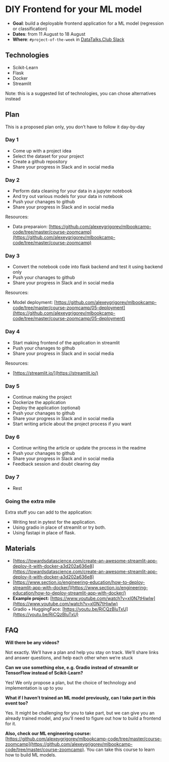 
# DIY Frontend for your ML model

* **Goal**: build a deployable frontend application for a ML model (regression or classification)
* **Dates**: from 11 August to 18 August
* **Where**: `#project-of-the-week` in [DataTalks.Club Slack](https://datatalks.club/slack.html)


## Technologies

-   Scikit-Learn
-   Flask
-   Docker
-   Streamlit

Note: this is a suggested list of technologies, you can chose alternatives instead

## Plan

This is a proposed plan only, you don’t have to follow it day-by-day
  

### Day 1

-   Come up with a project idea
-   Select the dataset for your project    
-   Create a github repository
-   Share your progress in Slack and in social media

### Day 2

-   Perform data cleaning for your data in a jupyter notebook
-   And try out various models for your data in notebook
-   Push your chanages to github
-   Share your progress in Slack and in social media


Resources:

- Data preparaion: [https://github.com/alexeygrigorev/mlbookcamp-code/tree/master/course-zoomcamp](https://github.com/alexeygrigorev/mlbookcamp-code/tree/master/course-zoomcamp)


### Day 3

-   Convert the notebook code into flask backend and test it using backend only    
-   Push your chanages to github
-   Share your progress in Slack and in social media
    
Resources:

- Model deployment: [https://github.com/alexeygrigorev/mlbookcamp-code/tree/master/course-zoomcamp/05-deployment](https://github.com/alexeygrigorev/mlbookcamp-code/tree/master/course-zoomcamp/05-deployment)


### Day 4

  
-   Start making frontend of the application in streamlit
-   Push your chanages to github
-   Share your progress in Slack and in social media

Resources:

* [https://streamlit.io/](https://streamlit.io/)


### Day 5

-   Continue making the project
-   Dockerize the application
-   Deploy the application (optional)
-   Push your chanages to github
-   Share your progress in Slack and in social media
-   Start writing article about the project process if you want


### Day 6

-   Continue writing the article or update the process in the readme
-   Push your chanages to github
-   Share your progress in Slack and in social media
-   Feedback session and doubt clearing day
    

### Day 7

-   Rest


### Going the extra mile

  
Extra stuff you can add to the application:

-   Writing test in pytest for the application.  
-   Using gradio in place of streamlit or try both.
-   Using fastapi in place of flask.


## Materials

 
-   [https://towardsdatascience.com/create-an-awesome-streamlit-app-deploy-it-with-docker-a3d202a636e8](https://towardsdatascience.com/create-an-awesome-streamlit-app-deploy-it-with-docker-a3d202a636e8)  
-   [https://www.section.io/engineering-education/how-to-deploy-streamlit-app-with-docker/](https://www.section.io/engineering-education/how-to-deploy-streamlit-app-with-docker/)
- **Example project:** [https://www.youtube.com/watch?v=xl0N7tHiwlw](https://www.youtube.com/watch?v=xl0N7tHiwlw)
- Gradio + HuggingFace: [https://youtu.be/RiCQzBluTxU](https://youtu.be/RiCQzBluTxU)  


## FAQ

**Will there be any videos?**

Not exactly. We’ll have a plan and help you stay on track. We’ll share links and answer questions, and help each other when we’re stuck

  

**Can we use something else, e.g. Gradio instead of streamlit or TensorFlow instead of Scikit-Learn?**

Yes! We only propose a plan, but the choice of technology and implementation is up to you

  

**What if I haven’t trained an ML model previously, can I take part in this event too?**

Yes. It might be challenging for you to take part, but we can give you an already trained model, and you’ll need to figure out how to build a frontend for it.

  
**Also, check our ML engineering course:** [https://github.com/alexeygrigorev/mlbookcamp-code/tree/master/course-zoomcamp](https://github.com/alexeygrigorev/mlbookcamp-code/tree/master/course-zoomcamp). You can take this course to learn how to build ML models.

  
